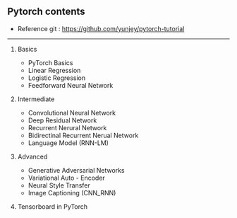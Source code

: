 ## Pytorch contents
* Reference git : <https://github.com/yunjey/pytorch-tutorial>
***
1. Basics
    * PyTorch Basics
    * Linear Regression
    * Logistic Regression
    * Feedforward Neural Network

2. Intermediate 
    * Convolutional Neural Network
    * Deep Residual Network
    * Recurrent Nerural Network
    * Bidirectinal Recurrent Nerual Network
    * Language Model (RNN-LM)

3. Advanced
    * Generative Adversarial Networks
    * Variational Auto - Encoder
    * Neural Style Transfer
    * Image Captioning (CNN_RNN)

4. Tensorboard in PyTorch
